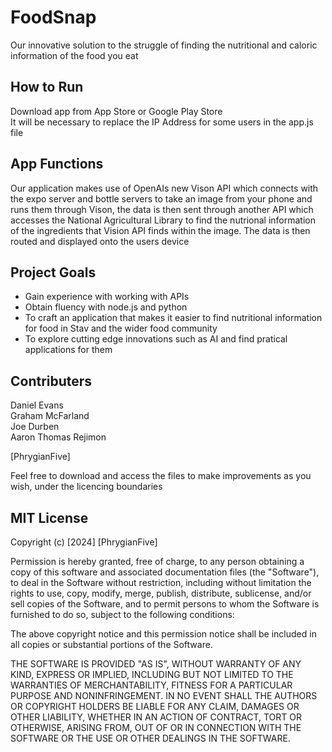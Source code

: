 # FoodSnap

Our innovative solution to the struggle of finding the nutritional and caloric information of the food you eat

## How to Run

Download app from App Store or Google Play Store  
It will be necessary to replace the IP Address for some users in the app.js file


## App Functions

Our application makes use of OpenAIs new Vison API which connects with the expo server and bottle servers to take an image from your phone and runs them through Vison, the data is then sent through another API which accesses the National Agricultural Library to find the nutrional information of the ingredients that Vision API finds within the image. The data is then routed and displayed onto the users device 

## Project Goals

- Gain experience with working with APIs 
- Obtain fluency with node.js and python
- To craft an application that makes it easier to find nutritional information for food in Stav and the wider food community
- To explore cutting edge innovations such as AI and find pratical applications for them

## Contributers 
Daniel Evans  
Graham McFarland  
Joe Durben  
Aaron Thomas Rejimon 

[PhrygianFive]

Feel free to download and access the files to make improvements as you wish, under the licencing boundaries



## MIT License

Copyright (c) [2024] [PhrygianFive]

Permission is hereby granted, free of charge, to any person obtaining a copy
of this software and associated documentation files (the "Software"), to deal
in the Software without restriction, including without limitation the rights
to use, copy, modify, merge, publish, distribute, sublicense, and/or sell
copies of the Software, and to permit persons to whom the Software is
furnished to do so, subject to the following conditions:

The above copyright notice and this permission notice shall be included in all
copies or substantial portions of the Software.

THE SOFTWARE IS PROVIDED "AS IS", WITHOUT WARRANTY OF ANY KIND, EXPRESS OR
IMPLIED, INCLUDING BUT NOT LIMITED TO THE WARRANTIES OF MERCHANTABILITY,
FITNESS FOR A PARTICULAR PURPOSE AND NONINFRINGEMENT. IN NO EVENT SHALL THE
AUTHORS OR COPYRIGHT HOLDERS BE LIABLE FOR ANY CLAIM, DAMAGES OR OTHER
LIABILITY, WHETHER IN AN ACTION OF CONTRACT, TORT OR OTHERWISE, ARISING FROM,
OUT OF OR IN CONNECTION WITH THE SOFTWARE OR THE USE OR OTHER DEALINGS IN THE
SOFTWARE.
